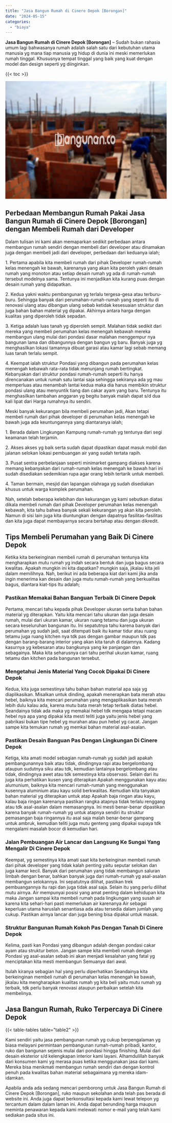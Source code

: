 ```yaml
---
title: "Jasa Bangun Rumah di Cinere Depok [Borongan]"
date: "2024-05-15"
categories: 
  - "biaya"
---
```


**Jasa Bangun Rumah di Cinere Depok \[Borongan\]** – Sudah bukan rahasia umum lagi bahwasanya rumah adalah salah satu dari kebutuhan utama manusia yg mana tiap manusia yg hidup di dunia ini meski memerlukan rumah tinggal. Khususnya tempat tinggal yang baik yang kuat dengan model dan design seperti yg diinginkan.

{{< toc >}}

![Jasa Bangun Rumah di Cinere Depok [Borongan]](/images/borong-bangunan-16.png)

## Perbedaan Membangun Rumah Pakai Jasa Bangun Rumah di Cinere Depok \[Borongan\] dengan Membeli Rumah dari Developer

Dalam tulisan ini kami akan memaparkan sedikit perbedaan antara membangun rumah sendiri dengan membeli dari developer atau dinamakan juga dengan membeli jadi dari developer, perbedaan dari keduanya ialah;

1\. Pertama apabila kita membeli rumah dari pihak Developer rumah-rumah kelas menengah ke bawah, karenanya yang akan kita peroleh yakni desain rumah yang monoton atau setiap desain rumah yg ada di rumah-rumah tersebut modelnya sama. Tentunya ini menjadikan kita kurang puas dengan desain rumah yang didapatkan.

2\. Kedua yakni waktu pembangunan yg terlalu tergesa-gesa atau terburu-buru. Sehingga banyak dari perumahan-rumah-rumah yang seperti itu di renovasi ulang atau dibangun ulang sebab ketidak kesesuaian struktur dan juga bahan bahan material yg dipakai. Akhirnya antara harga dengan kualitas yang diperoleh tidak sepadan.

3\. Ketiga adalah luas tanah yg diperoleh sempit. Malahan tidak sedikit dari mereka yang membeli perumahan kelas menengah kebawah mereka membangun ulang mulai dari pondasi dasar malahan menggempur nya bangunan lama dan dibangunnya dengan bangun yg baru. Banyak juga yg menghasilkan lokasi tamannya dibuat garasi atau kamar lagi sebab memang luas tanah terlalu sempit.

4\. Keempat ialah struktur Pondasi yang dibangun pada perumahan kelas menengah kebawah rata-rata tidak menunjang rumah bertingkat. Kebanyakan dari struktur pondasi rumah-rumah seperti itu hanya direncanakan untuk rumah satu lantai saja sehingga sekiranya ada yg mau memperluas atau menambah lantai kedua maka dia harus membikin struktur pondasi ulang atau menyuntik tiang dan cakar ayam yang baru. Tentunya itu menghasilkan tambahan anggaran yg begitu banyak malah dapat s/d dua kali lipat dari Harga rumahnya itu sendiri.

Meski banyak kekurangan bila membeli perumahan jadi, Akan tetapi membeli rumah dari pihak developer di perumahan kelas menengah ke bawah juga ada keuntungannya yang diantaranya ialah;

1\. Berada dalam Lingkungan Kampung rumah-rumah yg tentunya dari segi keamanan telah terjamin.

2\. Akses akses yg baik serta sudah dapat dipastikan dapat masuk mobil dan jalanan selokan lokasi pembuangan air yang sudah tertata rapih.

3\. Pusat sentra perbelanjaan seperti minimarket gampang diakses karena memang kebanyakan dari rumah-rumah kelas menengah ke bawah hari ini sudah disediakan sedemikian rupa agar orang lebih tertarik untuk membeli.

4\. Taman bermain, mesjid dan lapangan olahraga yg sudah disediakan khusus untuk warga komplek perumahan.

Nah, setelah beberapa kelebihan dan kekurangan yg kami sebutkan diatas dikala membeli rumah dari pihak Developer perumahan kelas menengah kebawah, kita tahu bahwa banyak sekali kekurangan yg akan kita peroleh. Namun di sisi lain juga kita diuntungkan dengan dapatnya fasilitas-fasilitas dan kita juga dapat membayarnya secara bertahap atau dengan dikredit.

## Tips Membeli Perumahan yang Baik Di Cinere Depok

Ketika kita berkeinginan membeli rumah di perumahan tentunya kita mengharapkan mutu rumah yg indah secara bentuk dan juga bagus secara kwalitas. Apakah mungkin ini kita dapatkan? mungkin saja, jikalau kita jeli dalam memilihnya. Nah, berikut ini ada beberapa kiat dari kami jika anda ingin menerima kan desain dan juga mutu rumah-rumah yang berkualitas bagus, diantara kiat-tips Itu adalah;

### Pastikan Memakai Bahan Banguan Terbaik Di Cinere Depok

Pertama, mencari tahu kepada pihak Developer ukuran serta bahan bahan material yg diterapkan. Yaitu kita mencari tahu ukuran dan juga desain rumah, mulai dari ukuran kamar, ukuran ruang tetamu dan juga ukuran secara keseluruhan bangunan itu. Ini sepatutnya tahu karena banyak dari perumahan yg sudah jadi, saat ditempati baik itu kamar tidur atau ruang tetamu juga ruang kitchen nya tdk pas dengan gambar maupun tdk pas dengan barang-barang interior yang akan kita taruh di dalamnya. Kadang kasurnya yg kebesaran atau bangkunya yang ke panjangan dan sebagainya. Maka kita seharusnya cari tahu perihal ukuran kamar, ruang tetamu dan kitchen pada bangunan tersebut.

### Mengetahui Jenis Material Yang Cocok Dipakai Di Cinere Depok

Kedua, kita juga semestinya tahu bahan bahan material apa saja yg diaplikasikan. Misalkan untuk dinding, apakah menerapkan bata merah atau hebel, baiknya kita mencari perumahan yang mengaplikasikan bata merah lebih dulu kalau ada, karena mutu bata merah tetap terbaik diatas hebel. Seandainya tidak ada maka yg memakai hebel tdk mengapa tetapi macam hebel nya apa yang dipakai kita mesti teliti juga yaitu jenis hebel yang pabrikasi bukan tipe hebel yg murahan atau pun hebel yg cacat. Jangan sampe kita temukan rumah yg memkai bahan material asal-asalan.

### Pastikan Desain Banguan Pas Dengan Lingkungan Di Cinere Depok

Ketiga, kita amati model sebagian rumah-rumah yg sudah jadi apakah pembangunannya baik atau tidak, dindingnya rapi atau bergelombang ataupun sudutnya siku atau tdk, kemudian lantainya bergelombang atau tidak, dindingnya awet atau tdk semestinya kita observasi. Selain dari itu juga kita perhatikan kusen yang diterapkan Apakah menggunakan kayu atau alumunium, baiknya kita mencari rumah-rumah yang menggunakan kusennya aluminium atau kayu solid berkwalitas. Kemudian kita tanyakan bahan material yg diterapkan untuk atap Apakah baja ringan atau kayu, kalau baja ringan karenanya pastikan rangka atapnya tidak terlalu renggang atau tdk asal-asalan dalam memasangnya. Ini mesti benar-benar dipastikan karena banyak rumah-rumah yg untuk atapnya sendiri itu struktur pemasangan baja ringannya itu asal saja malah benar-benar gampang untuk ambruk, kemudian teliti juga mutu genteng yang dipakai supaya tdk mengalami masalah bocor di kemudian hari.

### Jalan Pembuangan Air Lancar dan Langsung Ke Sungai Yang Mengalir Di Cinere Depok

Keempat, yg semestinya kita amati saat kita berkeinginan membeli rumah dari pihak developer yang tidak kalah penting yaitu seputar selokan dan juga kamar kecil. Banyak dari perumahan yang tidak membangun saluran limbah dengan benar, bahkan banyak juga dari rumah-rumah yg asal-asalan membangun selokannya. Ini sepatutnya dilihat, pastikan trek pembuangannya itu rapi dan juga tidak asal saja. Selain itu yang perlu dilihat mutu airnya. Air mempunyai posisi yang amat penting dalam kehidupan kita maka Jangan sampai kita membeli rumah pada lingkungan yang susah air karena kita sehari-hari pasti memerlukan air karenanya Air sebagai keperluan utama haruslah senantiasa ada atau tersedia dalam jumlah yang cukup. Pastikan airnya lancar dan juga bening bisa dipakai untuk masak.

### Struktur Bangunan Rumah Kokoh Pas Dengan Tanah Di Cinere Depok

Kelima, pasti kan Pondasi yang dibangun adalah dengan pondasi cakar ayam atau struktur beton. Jangan sampe kita membeli rumah dengan Pondasi yg asal-asalan sebab ini akan menjadi kesalahan yang fatal yg menciptakan kita mesti membangun Semuanya dari awal.

Itulah kiranya sebagian hal yang perlu diperhatikan Seandainya kita berkeinginan membeli rumah di perumahan kelas menengah ke bawah, jikalau kita mengharapkan kualitas rumah yg kita beli yaitu mutu rumah yg terbaik, tdk perlu banyak renovasi ataupun perbaikan setelah kita membelinya.

## Jasa Bangun Rumah, Ruko Terpercaya Di Cinere Depok

{{< table-tables table="table2" >}}

Kami sendiri yaitu jasa pembangunan rumah yg cukup berpengalaman yg biasa melayani permintaan pembangunan rumah-rumah pribadi, kantor, ruko dan bangunan sejenis mulai dari pondasi hingga finishing. Mulai dari desain eksterior s/d kelengkapan interior kami layani. Alhamdulillah banyak dari konsumen kami yg merasa puas ketika menggunakan jasa dari kami. Mereka bisa menikmati membangun rumah sendiri dan dengan kontrol penuh pada kwalitas bahan material sebagaimana yg mereka idam-idamkan.

Apabila anda ada sedang mencari pemborong untuk Jasa Bangun Rumah di Cinere Depok \[Borongan\], ruko maupun sekolahan anda telah pas berada di website ini. Anda juga dapat berkonsultasi kepada kami lewat telepon yg tercantum dalam dalam laman ini. Anda dapat berunding harga maupun meminta penawaran kepada kami melewati nomor e-mail yang telah kami sediakan pada situs ini.
